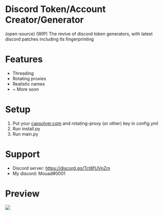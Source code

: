 # Discord Token/Account Creator/Generator
(open-source) (WIP) The revive of discord token generators, with latest discord patches including tls fingerprinting

# Features
+ Threading
+ Rotating proxies
+ Realistic names
+ ~ More soon

# Setup
1. Put your [capsolver.com](https://dashboard.capsolver.com/passport/register?inviteCode=4BS2uGc_L_Tw) and rotating-proxy (or other) key in config.yml
2. Run install.py
3. Run main.py

# Support
+ Discord server: https://discord.gg/Tct8fUVnZm
+ My discord: Mouad#0001

# Preview
![](https://cdn.discordapp.com/attachments/1077576500355809323/1077689292702367754/image.png)
